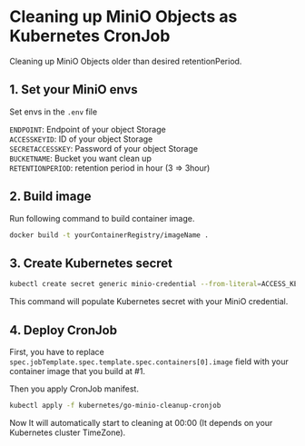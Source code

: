# Cleaning up MiniO Objects as Kubernetes CronJob

Cleaning up MiniO Objects older than desired retentionPeriod.


## 1. Set your MiniO envs
Set envs in the `.env` file    
<div>
</div>

`ENDPOINT`: Endpoint of your object Storage  
`ACCESSKEYID`: ID of your object Storage  
`SECRETACCESSKEY`: Password of your object Storage  
`BUCKETNAME`: Bucket you want clean up  
`RETENTIONPERIOD`: retention period in hour (3 => 3hour)

## 2. Build image
Run following command to build container image.
```sh
docker build -t yourContainerRegistry/imageName .
```

## 3. Create Kubernetes secret

```sh
kubectl create secret generic minio-credential --from-literal=ACCESS_KEY_ID=<MiniO-id> --from-literal=SECRET_ACCESS_KEY=<MiniO-password> --from-literal=BUCKETNAME=<Bucket name> --from-literal=RETENTIONPERIOD=<retention period>
```

This command will populate Kubernetes secret with your MiniO credential.

## 4. Deploy CronJob
First, you have to replace
`spec.jobTemplate.spec.template.spec.containers[0].image` field with your container image that you build at #1.  

Then you apply CronJob manifest.

```sh
kubectl apply -f kubernetes/go-minio-cleanup-cronjob
```

Now It will automatically start to cleaning at 00:00 (It depends on your Kubernetes cluster TimeZone).
